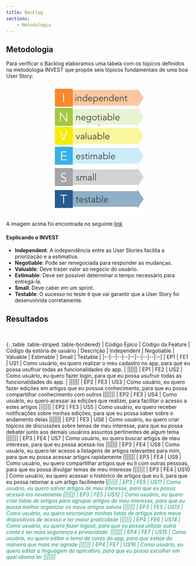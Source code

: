 ```yaml
---
title: Backlog
sections:
    - Metodologia 
---
```


## Metodologia


Para verificar o Backlog elaboramos uma tabela com os
tópicos definidos na metodologia INVEST que 
propõe seis tópicos fundamentais de uma boa User Story:

<div class="screenshot-holder" style="display: flex; justify-content: center;">
<a href="assets/images/invest.png" data-title="INVEST" data-toggle="lightbox">
<img class="img-responsive" src="assets/images/invest.png" alt="INVEST" style="width: 100%" />
</a>
<a class="mask" href="assets/images/invest.png" data-title="Invest" data-toggle="lightbox"><i class="icon fa fa-search-plus"></i>
</a>
</div>

A imagem acima foi encontrada no seguinte [link](https://www.linkedin.com/pulse/deep-dive-product-backlog-invest-stories-create-smart-gaurav-sharma-1c)


#### Explicando o INVEST

* **Independent**: A independência entre as User Stories facilita a priorização e a estimativa.
* **Negotiable**: Pode ser renegociada para responder as mudanças.
* **Valuable**: Deve trazer valor ao negócio do usuário.
* **Estimable**: Deve ser possível determinar o tempo necessário para entregá-la.
* **Small**: Deve caber em um sprint.
* **Testable**: O sucesso no teste é que vai garantir que a User Story foi desenvolvida corretamente.

## Resultados

<br/>

<div class="table-responsive">

{: .table .table-striped .table-bordered}
| Código Épico | Código da Feature | Código da estória de usuário | Descrição | Independent | Negotiable | Valuable | Estimable | Small | Testable |
|--|--|--|--|--|--|--|--|--|
| EP1 | FE1 | US1 | Como usuário, eu quero realizar o meu cadastro no app, para que eu possa usufruir todas as funcionalidades do app. | <i class="fa fa-check fa-lg" style="color: #089969"></i>|<i class="fa fa-check fa-lg" style="color: #089969"></i>|<i class="fa fa-check fa-lg" style="color: #089969"></i>|<i class="fa fa-check fa-lg" style="color: #089969"></i>|<i class="fa fa-check fa-lg" style="color: #089969"></i>|<i class="fa fa-check fa-lg" style="color: #089969"></i>|
| EP1 | FE2 | US2 | Como usuário, eu quero fazer login, para que eu possa usufruir todas as funcionalidades do app. | <i class="fa fa-check fa-lg" style="color: #089969"></i>|<i class="fa fa-check fa-lg" style="color: #089969"></i>|<i class="fa fa-check fa-lg" style="color: #089969"></i>|<i class="fa fa-check fa-lg" style="color: #089969"></i>|<i class="fa fa-check fa-lg" style="color: #089969"></i>|<i class="fa fa-check fa-lg" style="color: #089969"></i>|
| EP2 | FE3 | US3 | Como usuário, eu quero fazer edições em artigos que eu possua conhecimento, para que eu possa compartilhar conhecimento com outros |<i class="fa fa-check fa-lg" style="color: #089969"></i>|<i class="fa fa-check fa-lg" style="color: #089969"></i>|<i class="fa fa-check fa-lg" style="color: #089969"></i>|<i class="fa fa-check fa-lg" style="color: #089969"></i>|<i class="fa fa-check fa-lg" style="color: #089969"></i>|<i class="fa fa-check fa-lg" style="color: #089969"></i>|
| EP2 | FE3 | US4 | Como usuário, eu quero acessar as edições que realizei, para facilitar o acesso a estes artigos |<i class="fa fa-check fa-lg" style="color: #089969"></i>|<i class="fa fa-check fa-lg" style="color: #089969"></i>|<i class="fa fa-check fa-lg" style="color: #089969"></i>|<i class="fa fa-check fa-lg" style="color: #089969"></i>|<i class="fa fa-check fa-lg" style="color: #089969"></i>|<i class="fa fa-check fa-lg" style="color: #089969"></i>|
| EP2 | FE3 | US5 | Como usuário, eu quero receber notificações sobre minhas edições, para que eu possa saber sobre o andamento delas |<i class="fa fa-check fa-lg" style="color: #089969"></i>|<i class="fa fa-check fa-lg" style="color: #089969"></i>|<i class="fa fa-check fa-lg" style="color: #089969"></i>|<i class="fa fa-check fa-lg" style="color: #089969"></i>|<i class="fa fa-check fa-lg" style="color: #089969"></i>|<i class="fa fa-check fa-lg" style="color: #089969"></i>|
| EP2 | FE3 | US6 | Como usuário, eu quero criar tópicos de discussões sobre temas de meu interesse, para que eu possa debater junto aos demais usuários assuntos pertinentes de algum tema |<i class="fa fa-check fa-lg" style="color: #089969"></i>|<i class="fa fa-check fa-lg" style="color: #089969"></i>|<i class="fa fa-check fa-lg" style="color: #089969"></i>|<i class="fa fa-check fa-lg" style="color: #089969"></i>|<i class="fa fa-check fa-lg" style="color: #089969"></i>|<i class="fa fa-check fa-lg" style="color: #089969"></i>|
| EP3 | FE4 | US7 | Como usuário, eu quero buscar artigos de meu interesse, para que eu possa acessá-los |<i class="fa fa-check fa-lg" style="color: #089969"></i>|<i class="fa fa-check fa-lg" style="color: #089969"></i>|<i class="fa fa-check fa-lg" style="color: #089969"></i>|<i class="fa fa-check fa-lg" style="color: #089969"></i>|<i class="fa fa-check fa-lg" style="color: #089969"></i>|<i class="fa fa-check fa-lg" style="color: #089969"></i>|
| EP3 | FE4 | US8 | Como usuário, eu quero ter acesso a listagens de artigos relevantes para mim, para que eu possa acessar artigos rapidamente |<i class="fa fa-check fa-lg" style="color: #089969"></i>|<i class="fa fa-check fa-lg" style="color: #089969"></i>|<i class="fa fa-check fa-lg" style="color: #089969"></i>|<i class="fa fa-check fa-lg" style="color: #089969"></i>|<i class="fa fa-check fa-lg" style="color: #089969"></i>|<i class="fa fa-check fa-lg" style="color: #089969"></i>|
| EP3 | FE4 | US9 | Como usuário, eu quero compartilhar artigos que eu li com outras pessoas, para que eu possa divulgar temas de meu interesse |<i class="fa fa-check fa-lg" style="color: #089969"></i>|<i class="fa fa-check fa-lg" style="color: #089969"></i>|<i class="fa fa-check fa-lg" style="color: #089969"></i>|<i class="fa fa-check fa-lg" style="color: #089969"></i>|<i class="fa fa-check fa-lg" style="color: #089969"></i>|<i class="fa fa-check fa-lg" style="color: #089969"></i>|
| EP3 | FE4 | US10 | Como usuário, eu quero acessar o histórico de artigos que eu li, para que eu possa retornar a um artigo facilmente |<i class="fa fa-check fa-lg" style="color: #089969">|<i class="fa fa-check fa-lg" style="color: #089969"></i>|<i class="fa fa-check fa-lg" style="color: #089969"></i>|<i class="fa fa-check fa-lg" style="color: #089969"></i>|<i class="fa fa-check fa-lg" style="color: #089969"></i>|<i class="fa fa-check fa-lg" style="color: #089969"></i>|
| EP3 | FE5 | US11 | Como usuário, eu quero salvar artigos de meu interesse, para que eu possa acessá-los novamente |<i class="fa fa-check fa-lg" style="color: #089969"></i>|<i class="fa fa-check fa-lg" style="color: #089969">|<i class="fa fa-check fa-lg" style="color: #089969"></i>|<i class="fa fa-check fa-lg" style="color: #089969"></i>|<i class="fa fa-check fa-lg" style="color: #089969"></i>|<i class="fa fa-check fa-lg" style="color: #089969"></i>|
| EP3 | FE5 | US12 | Como usuário, eu quero criar listas de artigos para agrupar artigos de meu interesse, para que eu possa melhor organizar os meus artigos salvos |<i class="fa fa-check fa-lg" style="color: #089969"></i>|<i class="fa fa-check fa-lg" style="color: #089969"></i>|<i class="fa fa-check fa-lg" style="color: #089969"></i>|<i class="fa fa-check fa-lg" style="color: #089969"></i>|<i class="fa fa-check fa-lg" style="color: #089969"></i>|<i class="fa fa-check fa-lg" style="color: #089969"></i>|
| EP3 | FE5 | US13 | Como usuário, eu quero sincronizar minhas listas de artigos entre meus dispositivos de acesso e ter maior praticidade |<i class="fa fa-check fa-lg" style="color: #089969"></i>|<i class="fa fa-check fa-lg" style="color: #089969"></i>|<i class="fa fa-check fa-lg" style="color: #089969"></i>|<i class="fa fa-check fa-lg" style="color: #089969"></i>|<i class="fa fa-check fa-lg" style="color: #089969"></i>|<i class="fa fa-check fa-lg" style="color: #089969"></i>|
| EP4 | FE6 | US14 | Como usuário, eu quero fazer logout, para que eu possa utilizar outra conta e ter mais segurança e privacidade. |<i class="fa fa-check fa-lg" style="color: #089969"></i>|<i class="fa fa-check fa-lg" style="color: #089969"></i>|<i class="fa fa-check fa-lg" style="color: #089969"></i>|<i class="fa fa-check fa-lg" style="color: #089969"></i>|<i class="fa fa-check fa-lg" style="color: #089969"></i>|<i class="fa fa-check fa-lg" style="color: #089969"></i>|
| EP4 | FE7 | US15 | Como usuário, eu quero editar o tema de cores do app, para que esteja da maneira que mais me agrade |<i class="fa fa-check fa-lg" style="color: #089969"></i>|<i class="fa fa-check fa-lg" style="color: #089969"></i>|<i class="fa fa-check fa-lg" style="color: #089969"></i>|<i class="fa fa-check fa-lg" style="color: #089969"></i>|<i class="fa fa-check fa-lg" style="color: #089969"></i>|<i class="fa fa-check fa-lg" style="color: #089969"></i>|
| EP4 | FE7 | US16 | Como usuário, eu quero editar a linguagem do aplicativo, para que eu possa escolher em qual idioma ler |<i class="fa fa-check fa-lg" style="color: #089969"></i>|<i class="fa fa-check fa-lg" style="color: #089969"></i>|<i class="fa fa-check fa-lg" style="color: #089969"></i>|<i class="fa fa-check fa-lg" style="color: #089969"></i>|<i class="fa fa-check fa-lg" style="color: #089969"></i>|<i class="fa fa-check fa-lg" style="color: #089969"></i>|

</div>

<br/>

